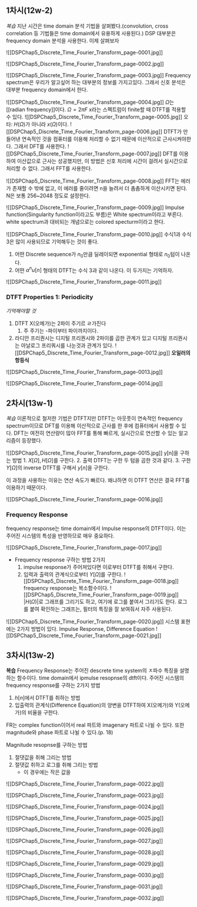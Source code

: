 


## 1차시(12w-2)
*복습*
지난 시간은 time domain 분석 기법을 살펴봤다.(convolution, cross correlation 등 기법들은 time domain에서 유용하게 사용된다.)
DSP 대부분은 frequency domain 분석을 사용한다. 이제 살펴보자

![[DSPChap5_Discrete_Time_Fourier_Transform_page-0001.jpg]]

![[DSPChap5_Discrete_Time_Fourier_Transform_page-0002.jpg]]

![[DSPChap5_Discrete_Time_Fourier_Transform_page-0003.jpg]]
Frequency spectrum은 우리가 알고싶어 하는 대부분의 정보를 가지고있다.
그래서 신호 분석은 대부분 frequency domain에서 한다.


![[DSPChap5_Discrete_Time_Fourier_Transform_page-0004.jpg]]
$\Omega$는 [[radian frequency]]이다.
	$\Omega = 2\pi F$
x라는 스펙트럼이 finite할 때 DTFT를 적용할 수 있다.
![[DSPChap5_Discrete_Time_Fourier_Transform_page-0005.jpg]]
오타: $H(\Omega)$가 아니라 $x(\Omega)$이다.
![[DSPChap5_Discrete_Time_Fourier_Transform_page-0006.jpg]]
DTFT가 만들어낸 연속적인 것을 컴퓨터를 이용해 처리할 수 없기 때문에 이산적으로 근사시켜야한다.
그래서 DFT를 사용한다.
![[DSPChap5_Discrete_Time_Fourier_Transform_page-0007.jpg]]
DFT를 이용하여 이산값으로 근사는 성공했지만, 이 방법은 신호 처리에 시간이 걸려서 실시간으로 처리할 수 없다.
그래서 FFT를 사용한다.

![[DSPChap5_Discrete_Time_Fourier_Transform_page-0008.jpg]]
FFT는 에러가 존재할 수 밖에 없고, 이 에러를 줄이려면 n을 늘려서 더 촘촘하게 이산시키면 된다.
N은 보통 256~2048 정도로 설정한다.

![[DSPChap5_Discrete_Time_Fourier_Transform_page-0009.jpg]]
Impulse function(Singularity function이라고도 부름)은 White spectrum이라고 부른다.
white spectrum과 대비되는 개념으로는 colored specturm이라고 한다.
 
![[DSPChap5_Discrete_Time_Fourier_Transform_page-0010.jpg]]
수식1과 수식3은 많이 사용되므로 기억해두는 것이 좋다.
1. 어떤 Discrete sequence가 $n_0$만큼 딜레이되면 exponential 형태로 $n_0$텀이 나온다.
2. 어떤 $\alpha^n u[n]$ 형태의 DTFT는 수식 3과 같이 나온다.
이 두가지는 기억하자.

![[DSPChap5_Discrete_Time_Fourier_Transform_page-0011.jpg]]
### DTFT Properties 1: Periodicity
*기억해야할 것*
1. DTFT X(오메가)는 2파이 주기르 ㄹ가진다
	1. 주 주기는 -파이부터 파이까지이다.
2. 라디안 프리퀀시는 디지털 프리퀀시와 2파이를 곱한 관계가 있고 디지털 프리퀀시는 아날로그 프리쿼시를 나눈것과 관계가 있다.
![[DSPChap5_Discrete_Time_Fourier_Transform_page-0012.jpg]]
**오일러의 항등식**

![[DSPChap5_Discrete_Time_Fourier_Transform_page-0013.jpg]]

![[DSPChap5_Discrete_Time_Fourier_Transform_page-0014.jpg]]
## 2차시(13w-1)
*복습*
이론적으로 철저한 기법은 DTFT지만 DTFT는 아웃풋이 연속적인 frequency spectrum이므로 DFT를 이용해 이산적으로 근사를 한 후에 컴퓨터에서 사용할 수 있다.
DFT는 여전히 연산량이 많아 FFT를 통해 빠르게, 실시간으로 연산할 수 있는 알고리즘이 등장했다.

![[DSPChap5_Discrete_Time_Fourier_Transform_page-0015.jpg]]
y[n]을 구하는 방법
	1. $X[\Omega], H[\Omega]$를 구한다.
	2. 출력 DTFT는 구한 두 텀을 곱한 것과 같다.
	3. 구한 $Y[\Omega]$의 inverse DTFT를 구해서 $y[n]$을 구한다.

이 과정을 사용하는 이유는 연산 속도가 빠르다.
	왜냐하면 이 DTFT 연산은 결국 FFT를 이용하기 때문이다.

![[DSPChap5_Discrete_Time_Fourier_Transform_page-0016.jpg]]
### Frequency Response
frequency response는 time domain에서 Impulse response의 DTFT이다.
이는 주어진 시스템의 특성을 반영하므로 매우 중요하다.


![[DSPChap5_Discrete_Time_Fourier_Transform_page-0017.jpg]]
- Frequency response 구하는 방법 2가지
	1. impulse response가 주어져있다면 이로부터 DTFT를 취해서 구한다.
	2. 입력과 출력의 관계식으로부터 $Y[\Omega]$를 구한다.
![[DSPChap5_Discrete_Time_Fourier_Transform_page-0018.jpg]]
frequency response는 복소함수이다.
![[DSPChap5_Discrete_Time_Fourier_Transform_page-0019.jpg]]
$|H(\Omega)|$로 그래프를 그리기도 하고, 여기에 로그를  붙여서 그리기도 한다.
로그를 붙여 확인하는 그래프는, 필터의 특징을 잘 보여줘서 자주 사용된다.

![[DSPChap5_Discrete_Time_Fourier_Transform_page-0020.jpg]]
시스템 표현에는 2가지 방법이 있다.
Impulse Response, Difference Equation
![[DSPChap5_Discrete_Time_Fourier_Transform_page-0021.jpg]]


## 3차시(13w-2)
**복습**
Frequency Response는 주어진 descrete time system의 ㅈ파수 특징을 설명하는 함수이다.
time domain에서 ipmulse resopnse의 dtft이다.
주어진 시스템의 frequency response를 구하는 2가지 방법
1.  $h[n]$에서 DTFT를 취하는 방법
2. 입출력의 관계식(Difference Equation)의 양변을 DTFT하여 X(오메가)와 Y(오메가)의 비율을 구한다.

FR는 complex function이어서 real 파트와 imagenary 파트로 나뉠 수 있다.
또한 magnitude와 phase 파트로 나뉠 수 있다.(p. 18)

Magnitude resopnse를 구하는 방법
1. 절댓값을 취해 그리는 방법
2. 절댓값 취하고 로그를 취해 그리는 방법
	- 이 경우에는 작은 값을 

![[DSPChap5_Discrete_Time_Fourier_Transform_page-0022.jpg]]

![[DSPChap5_Discrete_Time_Fourier_Transform_page-0023.jpg]]

![[DSPChap5_Discrete_Time_Fourier_Transform_page-0024.jpg]]

![[DSPChap5_Discrete_Time_Fourier_Transform_page-0025.jpg]]

![[DSPChap5_Discrete_Time_Fourier_Transform_page-0026.jpg]]

![[DSPChap5_Discrete_Time_Fourier_Transform_page-0027.jpg]]

![[DSPChap5_Discrete_Time_Fourier_Transform_page-0028.jpg]]

![[DSPChap5_Discrete_Time_Fourier_Transform_page-0029.jpg]]

![[DSPChap5_Discrete_Time_Fourier_Transform_page-0030.jpg]]

![[DSPChap5_Discrete_Time_Fourier_Transform_page-0031.jpg]]

![[DSPChap5_Discrete_Time_Fourier_Transform_page-0032.jpg]]
